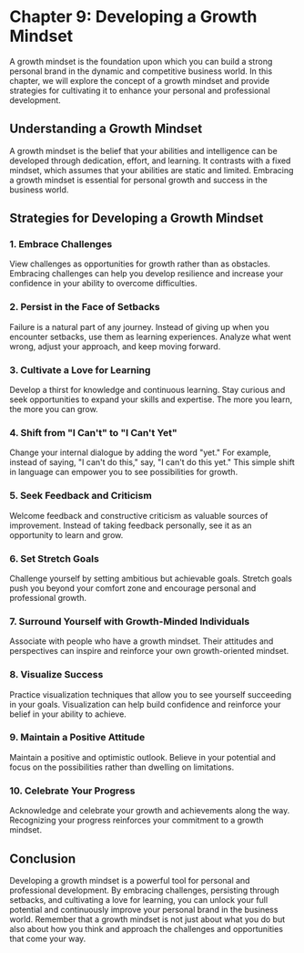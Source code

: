 Chapter 9: Developing a Growth Mindset
======================================

A growth mindset is the foundation upon which you can build a strong personal brand in the dynamic and competitive business world. In this chapter, we will explore the concept of a growth mindset and provide strategies for cultivating it to enhance your personal and professional development.

Understanding a Growth Mindset
------------------------------

A growth mindset is the belief that your abilities and intelligence can be developed through dedication, effort, and learning. It contrasts with a fixed mindset, which assumes that your abilities are static and limited. Embracing a growth mindset is essential for personal growth and success in the business world.

Strategies for Developing a Growth Mindset
------------------------------------------

### 1. **Embrace Challenges**

View challenges as opportunities for growth rather than as obstacles. Embracing challenges can help you develop resilience and increase your confidence in your ability to overcome difficulties.

### 2. **Persist in the Face of Setbacks**

Failure is a natural part of any journey. Instead of giving up when you encounter setbacks, use them as learning experiences. Analyze what went wrong, adjust your approach, and keep moving forward.

### 3. **Cultivate a Love for Learning**

Develop a thirst for knowledge and continuous learning. Stay curious and seek opportunities to expand your skills and expertise. The more you learn, the more you can grow.

### 4. **Shift from "I Can't" to "I Can't Yet"**

Change your internal dialogue by adding the word "yet." For example, instead of saying, "I can't do this," say, "I can't do this yet." This simple shift in language can empower you to see possibilities for growth.

### 5. **Seek Feedback and Criticism**

Welcome feedback and constructive criticism as valuable sources of improvement. Instead of taking feedback personally, see it as an opportunity to learn and grow.

### 6. **Set Stretch Goals**

Challenge yourself by setting ambitious but achievable goals. Stretch goals push you beyond your comfort zone and encourage personal and professional growth.

### 7. **Surround Yourself with Growth-Minded Individuals**

Associate with people who have a growth mindset. Their attitudes and perspectives can inspire and reinforce your own growth-oriented mindset.

### 8. **Visualize Success**

Practice visualization techniques that allow you to see yourself succeeding in your goals. Visualization can help build confidence and reinforce your belief in your ability to achieve.

### 9. **Maintain a Positive Attitude**

Maintain a positive and optimistic outlook. Believe in your potential and focus on the possibilities rather than dwelling on limitations.

### 10. **Celebrate Your Progress**

Acknowledge and celebrate your growth and achievements along the way. Recognizing your progress reinforces your commitment to a growth mindset.

Conclusion
----------

Developing a growth mindset is a powerful tool for personal and professional development. By embracing challenges, persisting through setbacks, and cultivating a love for learning, you can unlock your full potential and continuously improve your personal brand in the business world. Remember that a growth mindset is not just about what you do but also about how you think and approach the challenges and opportunities that come your way.
